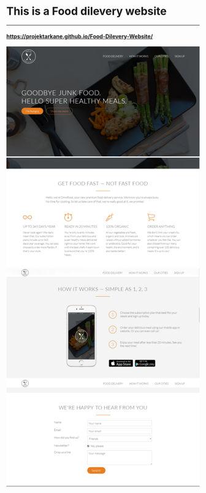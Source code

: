 # This is a Food dilevery website

---
#### https://projektarkane.github.io/Food-Dilevery-Website/
![](/resources/img/Homepage.PNG)
![](/resources/img/ss2.PNG)
![](/resources/img/ss3.PNG)
![](/resources/img/ss4.PNG)
